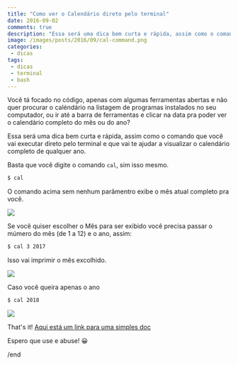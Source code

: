 ```yaml
---
title: "Como ver o Calendário direto pelo terminal"
date: 2016-09-02
comments: true
description: "Essa será uma dica bem curta e rápida, assim como o comando que você vai executar no seu terminal."
image: /images/posts/2016/09/cal-command.png
categories:
 - dicas
tags:
 - dicas
 - terminal
 - bash
---
```


Você tá focado no código, apenas com algumas ferramentas abertas e não quer procurar o caléndário na listagem de programas instalados no seu computador, ou ir até a barra de ferramentas e clicar na data pra poder ver o calendário completo do mês ou do ano?

Essa será uma dica bem curta e rápida, assim como o comando que você vai executar direto pelo terminal e que vai te ajudar a visualizar o calendário completo de qualquer ano.

Basta que você digite o comando `cal`, sim isso mesmo.

```bash
$ cal
```

O comando acima sem nenhum parâmentro exibe o mês atual completo pra você.

<div class="image">
  <img src="/images/posts/2016/09/cal-command.png"/>
</div>

Se você quiser escolher o Mês para ser exibido você precisa passar o múmero do mês (de 1 a 12) e o ano, assim:

```bash
$ cal 3 2017
```

Isso vai imprimir o mês excolhido.

<div class="image">
  <img src="/images/posts/2016/09/cal-march-2017.png"/>
</div>

Caso você queira apenas o ano

```bash
$ cal 2018
```

<div class="image">
  <img src="/images/posts/2016/09/cal-year-2018.png"/>
</div>

That's it! <a href="http://ss64.com/bash/cal.html" title="Aqui está um link para uma simples doc" target="blank">Aqui está um link para uma simples doc</a>

Espero que use e abuse! 😀

/end
